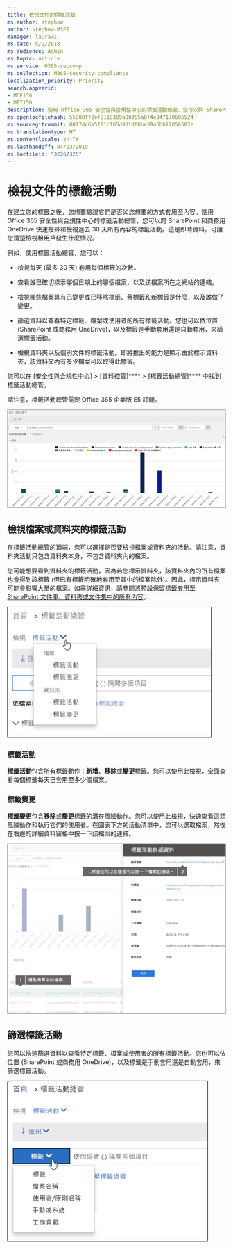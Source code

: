 ```yaml
---
title: 檢視文件的標籤活動
ms.author: stephow
author: stephow-MSFT
manager: laurawi
ms.date: 5/9/2018
ms.audience: Admin
ms.topic: article
ms.service: O365-seccomp
ms.collection: M365-security-compliance
localization_priority: Priority
search.appverid:
- MOE150
- MET150
description: 使用 Office 365 安全性與合規性中心的標籤活動總管，您可以跨 SharePoint 和商務用 OneDrive 快速搜尋和檢視過去 30 天所有內容的標籤活動。這是即時資料，可讓您清楚檢視租用戶發生什麼情況。
ms.openlocfilehash: 55888ff2ef8118389a88955a8f4e047170606524
ms.sourcegitcommit: 0017dc6a5f81c165d9dfd88be39a6bb17856582e
ms.translationtype: HT
ms.contentlocale: zh-TW
ms.lasthandoff: 04/23/2019
ms.locfileid: "32267325"
---
```

# <a name="view-label-activity-for-documents"></a>檢視文件的標籤活動

在建立您的標籤之後，您想要驗證它們是否如您想要的方式套用至內容。使用 Office 365 安全性與合規性中心的標籤活動總管，您可以跨 SharePoint 和商務用 OneDrive 快速搜尋和檢視過去 30 天所有內容的標籤活動。這是即時資料，可讓您清楚檢視租用戶發生什麼情況。
  
例如，使用標籤活動總管，您可以：
  
- 檢視每天 (最多 30 天) 套用每個標籤的次數。
    
- 查看誰已確切標示哪個日期上的哪個檔案，以及該檔案所在之網站的連結。
    
- 檢視哪些檔案具有已變更或已移除標籤、舊標籤和新標籤是什麼，以及誰做了變更。
    
- 篩選資料以查看特定標籤、檔案或使用者的所有標籤活動。您也可以依位置 (SharePoint 或商務用 OneDrive)，以及標籤是手動套用還是自動套用，來篩選標籤活動。
    
- 檢視資料夾以及個別文件的標籤活動。即將推出的能力是顯示由於標示資料夾，該資料夾內有多少檔案可以取得此標籤。
    
您可以在 [安全性與合規性中心] > [資料控管]**** > [標籤活動總管]**** 中找到標籤活動總管。
  
請注意，標籤活動總管需要 Office 365 企業版 E5 訂閱。
  
![標籤活動總管](media/671ca0cd-1457-40b4-9917-b663360afd95.png)
  
## <a name="view-label-activities-for-files-or-folders"></a>檢視檔案或資料夾的標籤活動

在標籤活動總管的頂端，您可以選擇是否要檢視檔案或資料夾的活動。請注意，資料夾活動只包含資料夾本身，不包含資料夾內的檔案。
  
您可能想要看到資料夾的標籤活動，因為若您標示資料夾，該資料夾內的所有檔案也會得到該標籤 (但已有標籤明確地套用至其中的檔案除外)。因此，標示資料夾可能會影響大量的檔案。如需詳細資訊，請參閱[將預設保留標籤套用至 SharePoint 文件庫、資料夾或文件集中的所有內容](labels.md#applying-a-default-retention-label-to-all-content-in-a-sharepoint-library-folder-or-document-set)。
  
![顯示檔案和資料夾之標籤活動的下拉式功能表](media/11030584-f52d-49eb-86f3-7ead16a3b704.png)
  
### <a name="label-activities"></a>標籤活動

 **標籤活動**包含所有標籤動作：**新增**、**移除**或**變更**標籤。您可以使用此檢視，全面查看每個標籤每天已套用至多少個檔案。 
  
### <a name="label-changes"></a>標籤變更

 **標籤變更**包含**移除**或**變更**標籤的潛在風險動作。您可以使用此檢視，快速查看這類風險動作和執行它們的使用者。在圖表下方的活動清單中，您可以選取檔案，然後在右邊的詳細資料窗格中按一下該檔案的連結。 
  
![標籤活動詳細資料窗格](media/eb580fd4-b5be-4fda-9ba5-c1256777310d.png)
  
## <a name="filter-label-activity"></a>篩選標籤活動

您可以快速篩選資料以查看特定標籤、檔案或使用者的所有標籤活動。您也可以依位置 (SharePoint 或商務用 OneDrive)，以及標籤是手動套用還是自動套用，來篩選標籤活動。
  
![標籤活動的篩選器](media/9de92985-120f-48b4-96a7-ef7ec8a71ff0.png)
  

